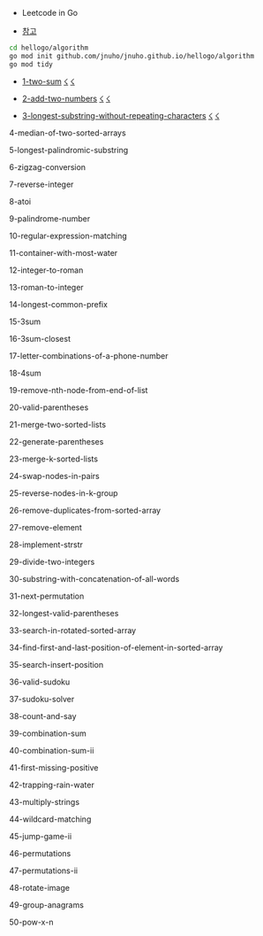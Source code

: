 
- Leetcode in Go

- [참고](https://github.com/austingebauer/go-leetcode)

```sh
cd hellogo/algorithm
go mod init github.com/jnuho/jnuho.github.io/hellogo/algorithm
go mod tidy
```

- [1-two-sum](https://raw.githubusercontent.com/jnuho/jnuho.github.io/master/hellogo/algorithm/1-two-sum/README.md) [☇](https://raw.githubusercontent.com/jnuho/jnuho.github.io/master/hellogo/algorithm/1-two-sum/solution.go) [☇](https://raw.githubusercontent.com/jnuho/jnuho.github.io/master/hellogo/algorithm/1-two-sum/solution_test.go)

- [2-add-two-numbers](https://raw.githubusercontent.com/jnuho/jnuho.github.io/master/hellogo/algorithm/2-add-two-numbers/README.md) [☇](https://raw.githubusercontent.com/jnuho/jnuho.github.io/master/hellogo/algorithm/2-add-two-numbers/solution.go) [☇](https://raw.githubusercontent.com/jnuho/jnuho.github.io/master/hellogo/algorithm/2-add-two-numbers/solution_test.go)


- [3-longest-substring-without-repeating-characters](https://raw.githubusercontent.com/jnuho/jnuho.github.io/master/hellogo/algorithm/3-longest-substring-without-repeating-characters/README.md) [☇](https://raw.githubusercontent.com/jnuho/jnuho.github.io/master/hellogo/algorithm/3-longest-substring-without-repeating-characters/solution.go) [☇](https://raw.githubusercontent.com/jnuho/jnuho.github.io/master/hellogo/algorithm/3-longest-substring-without-repeating-characters/solution_test.go)


4-median-of-two-sorted-arrays

5-longest-palindromic-substring

6-zigzag-conversion

7-reverse-integer

8-atoi

9-palindrome-number

10-regular-expression-matching

11-container-with-most-water

12-integer-to-roman

13-roman-to-integer

14-longest-common-prefix

15-3sum

16-3sum-closest

17-letter-combinations-of-a-phone-number

18-4sum

19-remove-nth-node-from-end-of-list

20-valid-parentheses

21-merge-two-sorted-lists

22-generate-parentheses

23-merge-k-sorted-lists

24-swap-nodes-in-pairs

25-reverse-nodes-in-k-group

26-remove-duplicates-from-sorted-array

27-remove-element

28-implement-strstr

29-divide-two-integers

30-substring-with-concatenation-of-all-words

31-next-permutation

32-longest-valid-parentheses

33-search-in-rotated-sorted-array

34-find-first-and-last-position-of-element-in-sorted-array

35-search-insert-position

36-valid-sudoku

37-sudoku-solver

38-count-and-say

39-combination-sum

40-combination-sum-ii

41-first-missing-positive

42-trapping-rain-water

43-multiply-strings

44-wildcard-matching

45-jump-game-ii

46-permutations

47-permutations-ii

48-rotate-image

49-group-anagrams

50-pow-x-n

